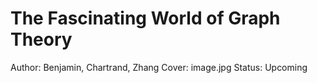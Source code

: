 # The Fascinating World of Graph Theory

Author: Benjamin, Chartrand, Zhang
Cover: image.jpg
Status: Upcoming
